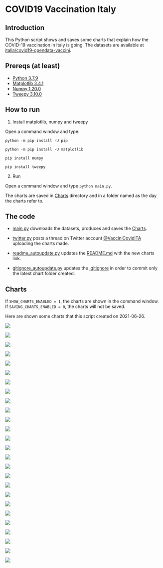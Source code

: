 # COVID19 Vaccination Italy

## Introduction

This Python script shows and saves some charts that explain how the COVID-19 vaccination in Italy is going. The datasets are available at [italia/covid19-opendata-vaccini](https://github.com/italia/covid19-opendata-vaccini).

## Prereqs (at least)
* [Python 3.7.9](https://www.python.org/) 
* [Matplotlib 3.4.1](https://pypi.org/project/matplotlib/)
* [Numpy 1.20.0](https://numpy.org/)
* [Tweepy 3.10.0](https://docs.tweepy.org/en/latest/)

## How to run 
1. Install matplotlib, numpy and tweepy

Open a command window and type:

`python -m pip install -U pip`

`python -m pip install -U matplotlib`

`pip install numpy`

`pip install tweepy`

2. Run

Open a command window and type `python main.py`. 

The charts are saved in [Charts](https://github.com/MatteoOrlandini/COVID-19-Vaccination-Italy/tree/main/Charts) directory and in a folder named as the day the charts refer to.

## The code

* [main.py](https://github.com/MatteoOrlandini/COVID-19-Vaccination-Italy/blob/main/main.py) downloads the datasets, produces and saves the [Charts](https://github.com/MatteoOrlandini/COVID-19-Vaccination-Italy/tree/main/Charts).

* [twitter.py](https://github.com/MatteoOrlandini/COVID-19-Vaccination-Italy/blob/main/twitter.py) posts a thread on Twitter account [@VacciniCovidITA](https://twitter.com/VacciniCovidITA) uploading the charts made.

* [readme_autoupdate.py](https://github.com/MatteoOrlandini/COVID-19-Vaccination-Italy/blob/main/readme_autoupdate.py) updates the [README.md](https://github.com/MatteoOrlandini/COVID-19-Vaccination-Italy/blob/main/README.md) with the new charts link.

* [gitignore_autoupdate.py](https://github.com/MatteoOrlandini/COVID-19-Vaccination-Italy/blob/main/readme_autoupdate.py) updates the [.gitignore](https://github.com/MatteoOrlandini/COVID-19-Vaccination-Italy/blob/main/.gitignore) in order to commit only the latest chart folder created.


## Charts
If `SHOW_CHARTS_ENABLED = 1`, the charts are shown in the command window. If `SAVING_CHARTS_ENABLED = 0`, the charts will not be saved.

Here are shown some charts that this script created on 2021-06-26.

![](https://github.com/MatteoOrlandini/COVID-19-Vaccination-Italy/blob/main/Charts/2021-06-26/2021-06-26-area-dosi_consegnate.png)

![](https://github.com/MatteoOrlandini/COVID-19-Vaccination-Italy/blob/main/Charts/2021-06-26/2021-06-26-area-dosi_somministrate.png)

![](https://github.com/MatteoOrlandini/COVID-19-Vaccination-Italy/blob/main/Charts/2021-06-26/2021-06-26-area-percentuale_somministrazione.png)

![](https://github.com/MatteoOrlandini/COVID-19-Vaccination-Italy/blob/main/Charts/2021-06-26/2021-06-26-fascia_anagrafica-prima_dose.png)

![](https://github.com/MatteoOrlandini/COVID-19-Vaccination-Italy/blob/main/Charts/2021-06-26/2021-06-26-fascia_anagrafica-seconda_dose.png)

![](https://github.com/MatteoOrlandini/COVID-19-Vaccination-Italy/blob/main/Charts/2021-06-26/2021-06-26-fascia_anagrafica-sesso_femminile.png)

![](https://github.com/MatteoOrlandini/COVID-19-Vaccination-Italy/blob/main/Charts/2021-06-26/2021-06-26-fascia_anagrafica-sesso_maschile-sesso_femminile.png)

![](https://github.com/MatteoOrlandini/COVID-19-Vaccination-Italy/blob/main/Charts/2021-06-26/2021-06-26-fascia_anagrafica-sesso_maschile.png)

![](https://github.com/MatteoOrlandini/COVID-19-Vaccination-Italy/blob/main/Charts/2021-06-26/2021-06-26-fascia_anagrafica-totale.png)

![](https://github.com/MatteoOrlandini/COVID-19-Vaccination-Italy/blob/main/Charts/2021-06-26/2021-06-26-giorni-dosi_giornaliere.png)

![](https://github.com/MatteoOrlandini/COVID-19-Vaccination-Italy/blob/main/Charts/2021-06-26/2021-06-26-giorni-dosi_totali.png)

![](https://github.com/MatteoOrlandini/COVID-19-Vaccination-Italy/blob/main/Charts/2021-06-26/2021-06-26-giorni-fascia_anagrafica-12-19.png)

![](https://github.com/MatteoOrlandini/COVID-19-Vaccination-Italy/blob/main/Charts/2021-06-26/2021-06-26-giorni-fascia_anagrafica-20-29.png)

![](https://github.com/MatteoOrlandini/COVID-19-Vaccination-Italy/blob/main/Charts/2021-06-26/2021-06-26-giorni-fascia_anagrafica-30-39.png)

![](https://github.com/MatteoOrlandini/COVID-19-Vaccination-Italy/blob/main/Charts/2021-06-26/2021-06-26-giorni-fascia_anagrafica-40-49.png)

![](https://github.com/MatteoOrlandini/COVID-19-Vaccination-Italy/blob/main/Charts/2021-06-26/2021-06-26-giorni-fascia_anagrafica-50-59.png)

![](https://github.com/MatteoOrlandini/COVID-19-Vaccination-Italy/blob/main/Charts/2021-06-26/2021-06-26-giorni-fascia_anagrafica-60-69.png)

![](https://github.com/MatteoOrlandini/COVID-19-Vaccination-Italy/blob/main/Charts/2021-06-26/2021-06-26-giorni-fascia_anagrafica-70-79.png)

![](https://github.com/MatteoOrlandini/COVID-19-Vaccination-Italy/blob/main/Charts/2021-06-26/2021-06-26-giorni-fascia_anagrafica-80-89.png)

![](https://github.com/MatteoOrlandini/COVID-19-Vaccination-Italy/blob/main/Charts/2021-06-26/2021-06-26-giorni-fascia_anagrafica-90+.png)

![](https://github.com/MatteoOrlandini/COVID-19-Vaccination-Italy/blob/main/Charts/2021-06-26/2021-06-26-giorni-fornitore-Janssen.png)

![](https://github.com/MatteoOrlandini/COVID-19-Vaccination-Italy/blob/main/Charts/2021-06-26/2021-06-26-giorni-fornitore-Moderna.png)

![](https://github.com/MatteoOrlandini/COVID-19-Vaccination-Italy/blob/main/Charts/2021-06-26/2021-06-26-giorni-fornitore-Pfizer-BioNTech.png)

![](https://github.com/MatteoOrlandini/COVID-19-Vaccination-Italy/blob/main/Charts/2021-06-26/2021-06-26-giorni-fornitore-Vaxzevria%20(AstraZeneca).png)

![](https://github.com/MatteoOrlandini/COVID-19-Vaccination-Italy/blob/main/Charts/2021-06-26/2021-06-26-giorni-prima_dose-seconda_dose-barre.png)

![](https://github.com/MatteoOrlandini/COVID-19-Vaccination-Italy/blob/main/Charts/2021-06-26/2021-06-26-giorni-prima_dose-seconda_dose.png)

